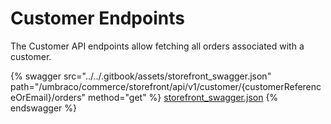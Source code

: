# Customer Endpoints

The Customer API endpoints allow fetching all orders associated with a customer.

{% swagger src="../../.gitbook/assets/storefront_swagger.json" path="/umbraco/commerce/storefront/api/v1/customer/{customerReferenceOrEmail}/orders" method="get" %}
[storefront_swagger.json](../../.gitbook/assets/storefront_swagger.json)
{% endswagger %}